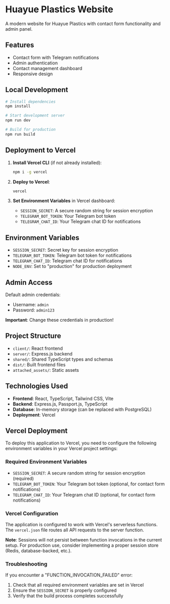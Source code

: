 # Huayue Plastics Website

A modern website for Huayue Plastics with contact form functionality and admin panel.

## Features

- Contact form with Telegram notifications
- Admin authentication
- Contact management dashboard
- Responsive design

## Local Development

```bash
# Install dependencies
npm install

# Start development server
npm run dev

# Build for production
npm run build
```

## Deployment to Vercel

1. **Install Vercel CLI** (if not already installed):
   ```bash
   npm i -g vercel
   ```

2. **Deploy to Vercel**:
   ```bash
   vercel
   ```

3. **Set Environment Variables** in Vercel dashboard:
   - `SESSION_SECRET`: A secure random string for session encryption
   - `TELEGRAM_BOT_TOKEN`: Your Telegram bot token
   - `TELEGRAM_CHAT_ID`: Your Telegram chat ID for notifications

## Environment Variables

- `SESSION_SECRET`: Secret key for session encryption
- `TELEGRAM_BOT_TOKEN`: Telegram bot token for notifications
- `TELEGRAM_CHAT_ID`: Telegram chat ID for notifications
- `NODE_ENV`: Set to "production" for production deployment

## Admin Access

Default admin credentials:
- Username: `admin`
- Password: `admin123`

**Important**: Change these credentials in production!

## Project Structure

- `client/`: React frontend
- `server/`: Express.js backend
- `shared/`: Shared TypeScript types and schemas
- `dist/`: Built frontend files
- `attached_assets/`: Static assets

## Technologies Used

- **Frontend**: React, TypeScript, Tailwind CSS, Vite
- **Backend**: Express.js, Passport.js, TypeScript
- **Database**: In-memory storage (can be replaced with PostgreSQL)
- **Deployment**: Vercel 

## Vercel Deployment

To deploy this application to Vercel, you need to configure the following environment variables in your Vercel project settings:

### Required Environment Variables

- `SESSION_SECRET`: A secure random string for session encryption (required)
- `TELEGRAM_BOT_TOKEN`: Your Telegram bot token (optional, for contact form notifications)
- `TELEGRAM_CHAT_ID`: Your Telegram chat ID (optional, for contact form notifications)

### Vercel Configuration

The application is configured to work with Vercel's serverless functions. The `vercel.json` file routes all API requests to the server function.

**Note**: Sessions will not persist between function invocations in the current setup. For production use, consider implementing a proper session store (Redis, database-backed, etc.).

### Troubleshooting

If you encounter a "FUNCTION_INVOCATION_FAILED" error:

1. Check that all required environment variables are set in Vercel
2. Ensure the `SESSION_SECRET` is properly configured
3. Verify that the build process completes successfully 